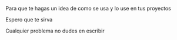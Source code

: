 Para que te hagas un idea de como se usa y lo use en tus proyectos

Espero que te sirva

Cualquier problema no dudes en escribir


